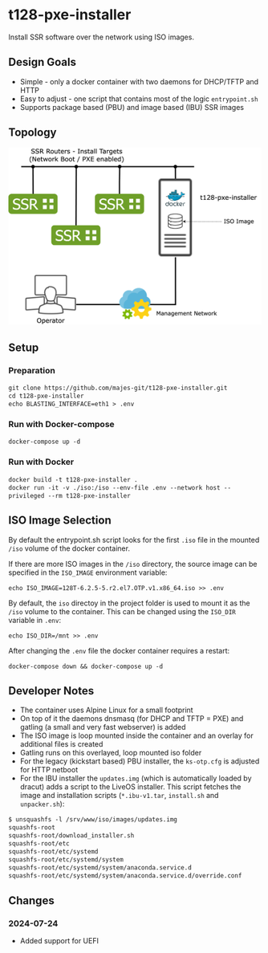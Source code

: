 # t128-pxe-installer

Install SSR software over the network using ISO images.

## Design Goals

* Simple - only a docker container with two daemons for DHCP/TFTP and HTTP
* Easy to adjust - one script that contains most of the logic `entrypoint.sh`
* Supports package based (PBU) and image based (IBU) SSR images

## Topology

![](t128-pxe-installer-setup.png)

## Setup

### Preparation

```
git clone https://github.com/majes-git/t128-pxe-installer.git
cd t128-pxe-installer
echo BLASTING_INTERFACE=eth1 > .env
```

### Run with Docker-compose

```
docker-compose up -d
```
### Run with Docker
```
docker build -t t128-pxe-installer .
docker run -it -v ./iso:/iso --env-file .env --network host --privileged --rm t128-pxe-installer
```

## ISO Image Selection

By default the entrypoint.sh script looks for the first `.iso` file in the mounted `/iso` volume of the docker container.

If there are more ISO images in the `/iso` directory, the source image can be specified in the `ISO_IMAGE` environment variable:

```
echo ISO_IMAGE=128T-6.2.5-5.r2.el7.OTP.v1.x86_64.iso >> .env
```
By default, the `iso` directoy in the project folder is used to mount it as the `/iso` volume to the container. This can be changed using the `ISO_DIR` variable in `.env`:

```
echo ISO_DIR=/mnt >> .env
```

After changing the `.env` file the docker container requires a restart:

```
docker-compose down && docker-compose up -d
```

## Developer Notes

* The container uses Alpine Linux for a small footprint
* On top of it the daemons dnsmasq (for DHCP and TFTP = PXE) and gatling (a small and very fast webserver) is added
* The ISO image is loop mounted inside the container and an overlay for additional files is created
* Gatling runs on this overlayed, loop mounted iso folder
* For the legacy (kickstart based) PBU installer, the `ks-otp.cfg` is adjusted for HTTP netboot
* For the IBU installer the `updates.img` (which is automatically loaded by dracut) adds a script to the LiveOS installer. This script fetches the image and installation scripts (`*.ibu-v1.tar`, `install.sh` and `unpacker.sh`):

```
$ unsquashfs -l /srv/www/iso/images/updates.img
squashfs-root
squashfs-root/download_installer.sh
squashfs-root/etc
squashfs-root/etc/systemd
squashfs-root/etc/systemd/system
squashfs-root/etc/systemd/system/anaconda.service.d
squashfs-root/etc/systemd/system/anaconda.service.d/override.conf
```

## Changes

### 2024-07-24

* Added support for UEFI
